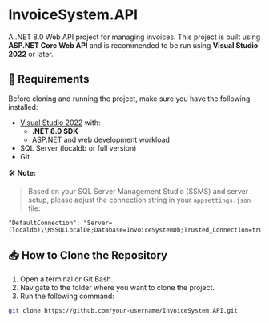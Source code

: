# InvoiceSystem.API

A .NET 8.0 Web API project for managing invoices. This project is built using **ASP.NET Core Web API** and is recommended to be run using **Visual Studio 2022** or later.

## 🚀 Requirements

Before cloning and running the project, make sure you have the following installed:

- [Visual Studio 2022](https://visualstudio.microsoft.com/) with:
  - **.NET 8.0 SDK**
  - ASP.NET and web development workload
- SQL Server (localdb or full version)
- Git

🛠️ **Note:**  
> Based on your SQL Server Management Studio (SSMS) and server setup, please adjust the connection string in your `appsettings.json` file:

```
"DefaultConnection": "Server=(localdb)\\MSSQLLocalDB;Database=InvoiceSystemDb;Trusted_Connection=true;MultipleActiveResultSets=true"
```

## 📥 How to Clone the Repository

1. Open a terminal or Git Bash.
2. Navigate to the folder where you want to clone the project.
3. Run the following command:

```bash
git clone https://github.com/your-username/InvoiceSystem.API.git
